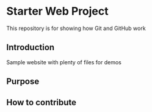 # Starter Web Project

This repository is for showing how Git and GitHub work

## Introduction

Sample website with plenty of files for demos

## Purpose
## How to contribute